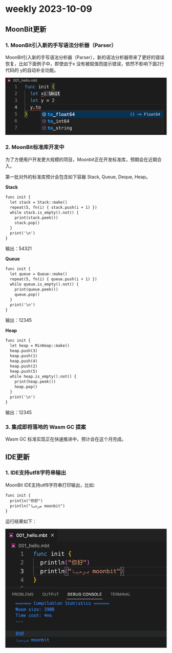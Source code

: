 # weekly 2023-10-09

<!--truncate-->

## MoonBit更新

### 1. MoonBit引入新的手写语法分析器（Parser）

MoonBit引入新的手写语法分析器（Parser），新的语法分析器带来了更好的错误恢复，比如下面例子中，即使由于x 没有被赋值而提示错误，依然不影响下面2行代码的 y的自动补全功能。

![引入语法分析器|690x243](./parser.png)

### 2. MoonBit标准库开发中

为了方便用户开发更大规模的项目，Moonbit正在开发标准库，预期会在近期合入。

第一批对外的标准库预计会包含如下容器 Stack, Queue, Deque, Heap。

**Stack**

```
func init {
  let stack = Stack::make()
  repeat(5, fn(i) { stack.push(i + 1) })
  while stack.is_empty().not() {
    print(stack.peek())
    stack.pop()
  }
  print('\n')
}
```

输出：54321

**Queue**

```
func init {
  let queue = Queue::make()
  repeat(5, fn(i) { queue.push(i + 1) })
  while queue.is_empty().not() {
    print(queue.peek())
    queue.pop()
  }
  print('\n')
}
```

输出：12345

**Heap**

```
func init {
  let heap = MinHeap::make()
  heap.push(3)
  heap.push(1)
  heap.push(4)
  heap.push(2)
  heap.push(5)
  while heap.is_empty().not() {
    print(heap.peek())
    heap.pop()
  }
  print('\n')
}
```

输出：12345

### 3. 集成即将落地的 Wasm GC 提案

Wasm GC 标准实现正在快速推进中，预计会在这个月完成。

## IDE更新

### 1. IDE支持utf8字符串输出

MoonBit IDE支持utf8字符串打印输出，比如:

```
func init {
  println("你好")
  println("مرحبا moonbit")
}
```

运行结果如下：

![运行结果|679x500](./unicode.png)
